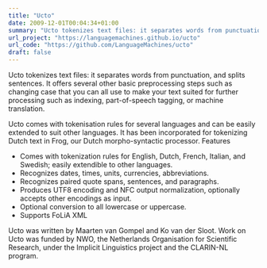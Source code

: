 ```yaml
---
title: "Ucto"
date: 2009-12-01T00:04:34+01:00
summary: "Ucto tokenizes text files: it separates words from punctuation, and splits sentences. It offers several other basic preprocessing steps such as changing case that you can all use to make your text suited for further processing such as indexing, part-of-speech tagging, or machine translation."
url_project: "https://languagemachines.github.io/ucto"
url_code: "https://github.com/LanguageMachines/ucto"
draft: false
---
```


Ucto tokenizes text files: it separates words from punctuation, and splits sentences. It offers several other basic preprocessing steps such as changing case that you can all use to make your text suited for further processing such as indexing, part-of-speech tagging, or machine translation.

Ucto comes with tokenisation rules for several languages and can be easily extended to suit other languages. It has been incorporated for tokenizing Dutch text in Frog, our Dutch morpho-syntactic processor.
Features

* Comes with tokenization rules for English, Dutch, French, Italian, and Swedish; easily extendible to other languages.
* Recognizes dates, times, units, currencies, abbreviations.
* Recognizes paired quote spans, sentences, and paragraphs.
* Produces UTF8 encoding and NFC output normalization, optionally accepts other encodings as input.
* Optional conversion to all lowercase or uppercase.
* Supports FoLiA XML

Ucto was written by Maarten van Gompel and Ko van der Sloot. Work on Ucto was funded by NWO, the Netherlands Organisation for Scientific Research, under the Implicit Linguistics project and the CLARIN-NL program.





